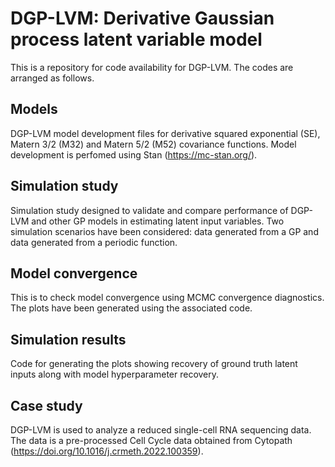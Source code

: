 # DGP-LVM: Derivative Gaussian process latent variable model
This is a repository for code availability for DGP-LVM. The codes are arranged as follows.
## Models
DGP-LVM model development files for derivative squared exponential (SE), Matern 3/2 (M32) and Matern 5/2 (M52) covariance functions. Model development is perfomed using Stan (https://mc-stan.org/).
## Simulation study
Simulation study designed to validate and compare performance of DGP-LVM and other GP models in estimating latent input variables. Two simulation scenarios have been considered: data generated from a GP and data generated from a periodic function.
## Model convergence
This is to check model convergence using MCMC convergence diagnostics. The plots have been generated using the associated code.
## Simulation results
Code for generating the plots showing recovery of ground truth latent inputs along with model hyperparameter recovery.
## Case study
DGP-LVM is used to analyze a reduced single-cell RNA sequencing data. The data is a pre-processed Cell Cycle data obtained from Cytopath (https://doi.org/10.1016/j.crmeth.2022.100359).
